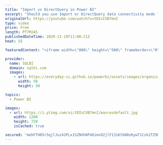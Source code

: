 ```yaml
---
title: "Import vs DirectQuery in Power BI"
excerpt: "Should you use Import or DirectQuery data connectivity mode for your Power BI models? Let's make the right choice by comparing the performance and scalability of the two options!  Optimizing DAX video course: https://www.sqlbi.com/p/optimizing-dax-video-course/?aff=yt How to learn DAX: https://www.sqlbi.com/guides/dax/?aff=yt"
originalUrl: https://youtube.com/watch?v=tDIsCVB7mnI
type: video
price: Free
length: PT7M24S
publishedDateTime: 2020-11-19T11:00:21Z
heat: 55

featuredContent: "<iframe width=\"800\" height=\"500\" frameborder=\"0\" src=\"https://www.youtube.com/embed/tDIsCVB7mnI\" allow=\"accelerometer; autoplay; encrypted-media; gyroscope; picture-in-picture\" allowfullscreen></iframe>"

provider:
  name: SQLBI
  domain: sqlbi.com
  images:
    - url: https://everyday-cc.github.io/powerbi/assets/images/organizations/sqlbi.com-50x50.jpg
      width: 50
      height: 50

topics:
  - Power BI

images:
  - url: https://i.ytimg.com/vi/tDIsCVB7mnI/maxresdefault.jpg
    width: 1280
    height: 720
    isCached: true

secured: "mehFTH85r3qjlJuz41PLx1SZNVH4P4DimvO2jlF13iKtkN0zKywT1Czk2TZ9F42dciHq1rAwtT4PldUCTdD+5nlaqvcYryRw3l9l+PitDpNWWODAe4U80iy2LW3duzg/Whl7oJUlxLyuZCIT6KV1hNiZ3Q8dXfXvAjcqmKF0G2IE7Ku+G44/xp33KW6DNJCIMtiONqRWDEijkTkZZOuiO+x3LJD5sCP0TOAc5xrVri9m7XI1hUOARKgDX7WCyjQSpOupabXcjkjrEsL30ZPZEhBHnb84kuMGOaWk2pOiVB15xcEiwzJtPStFOs1AJmmXOCNVpGaokZuDe5XiROfxyX4Pi01MlDPSy4KMgkjNkA6/vZjGcudcVnj078Rhy40vxz/4d8Ue/8TOZLWRNKsVEdOwtqSsgDOJ9m4WT37uEpI=;abht0/zarc7WLv4K3FucWA=="
---
```


